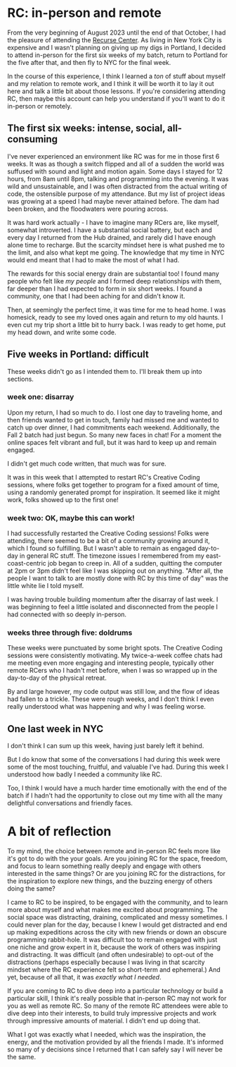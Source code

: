 # RC: in-person and remote

From the very beginning of August 2023 until the end of that October, I had the pleasure of attending the [Recurse Center](https://recurse.com). As living in New York City is expensive and I wasn't planning on giving up my digs in Portland, I decided to attend in-person for the first six weeks of my batch, return to Portland for the five after that, and then fly to NYC for the final week.

In the course of this experience, I think I learned a *ton* of stuff about myself and my relation to remote work, and I think it will be worth it to lay it out here and talk a little bit about those lessons. If you're considering attending RC, then maybe this account can help you understand if you'll want to do it in-person or remotely.


## The first six weeks: intense, social, all-consuming

I've never experienced an environment like RC was for me in those first 6 weeks. It was as though a switch flipped and all of a sudden the world was suffused with sound and light and motion again. Some days I stayed for 12 hours, from 8am until 8pm, talking and programming into the evening. It was wild and unsustainable, and I was often distracted from the actual writing of code, the ostensible purpose of my attendance. But my list of project ideas was growing at a speed I had maybe never attained before. The dam had been broken, and the floodwaters were pouring across.

It was hard work actually - I have to imagine many RCers are, like myself, somewhat introverted. I have a substantial social battery, but each and every day I returned from the Hub drained, and rarely did I have enough alone time to recharge. But the scarcity mindset here is what pushed me to the limit, and also what kept me going. The knowledge that my time in NYC would end meant that I had to make the most of what I had.

The rewards for this social energy drain are substantial too! I found many people who felt like *my people* and I formed deep relationships with them, far deeper than I had expected to form in six short weeks. I found a community, one that I had been aching for and didn't know it.

Then, at seemingly the perfect time, it was time for me to head home. I was homesick, ready to see my loved ones again and return to my old haunts. I even cut my trip short a little bit to hurry back. I was ready to get home, put my head down, and write some code.


## Five weeks in Portland: difficult

These weeks didn't go as I intended them to. I'll break them up into sections.


### week one: disarray

Upon my return, I had so much to do. I lost one day to traveling home, and then friends wanted to get in touch, family had missed me and wanted to catch up over dinner, I had commitments each weekend. Additionally, the Fall 2 batch had just begun. So many new faces in chat! For a moment the online spaces felt vibrant and full, but it was hard to keep up and remain engaged.

I didn't get much code written, that much was for sure.

It was in this week that I attempted to restart RC's Creative Coding sessions, where folks get together to program for a fixed amount of time, using a randomly generated prompt for inspiration. It seemed like it might work, folks showed up to the first one!


### week two: OK, maybe this can work!

I had successfully restarted the Creative Coding sessions! Folks were attending, there seemed to be a bit of a community growing around it, which I found so fulfilling. But I wasn't able to remain as engaged day-to-day in general RC stuff. The timezone issues I remembered from my east-coast-centric job began to creep in. All of a sudden, quitting the computer at 2pm or 3pm didn't feel like I was skipping out on anything. "After all, the people I want to talk to are mostly done with RC by this time of day" was the little white lie I told myself.

I was having trouble building momentum after the disarray of last week. I was beginning to feel a little isolated and disconnected from the people I had connected with so deeply in-person.


### weeks three through five: doldrums

These weeks were punctuated by some bright spots. The Creative Coding sessions were consistently motivating. My twice-a-week coffee chats had me meeting even more engaging and interesting people, typically other remote RCers who I hadn't met before, when I was so wrapped up in the day-to-day of the physical retreat.

By and large however, my code output was still low, and the flow of ideas had fallen to a trickle. These were rough weeks, and I don't think I even really understood what was happening and why I was feeling worse.


## One last week in NYC

I don't think I can sum up this week, having just barely left it behind.

But I do know that some of the conversations I had during this week were some of the most touching, fruitful, and valuable I've had. During this week I understood how badly I needed a community like RC.

Too, I think I would have a much harder time emotionally with the end of the batch if I hadn't had the opportunity to close out my time with all the many delightful conversations and friendly faces.


# A bit of reflection

To my mind, the choice between remote and in-person RC feels more like it's got to do with the your goals. Are you joining RC for the space, freedom, and focus to learn something really deeply and engage with others interested in the same things? Or are you joining RC for the distractions, for the inspiration to explore new things, and the buzzing energy of others doing the same?

I came to RC to be inspired, to be engaged with the community, and to learn more about myself and what makes me excited about programming. The social space was distracting, draining, complicated and messy sometimes. I could never plan for the day, because I knew I would get distracted and end up making expeditions across the city with new friends or down an obscure programming rabbit-hole. It was difficult too to remain engaged with just one niche and grow expert in it, because the work of others was inspiring and distracting. It was difficult (and often undesirable) to opt-out of the distractions (perhaps especially because I was living in that scarcity mindset where the RC experience felt so short-term and ephemeral.) And yet, because of all that, it was *exactly what I needed*.

If you are coming to RC to dive deep into a particular technology or build a particular skill, I think it's really possible that in-person RC may not work for you as well as remote RC. So many of the remote RC attendees were able to dive deep into their interests, to build truly impressive projects and work through impressive amounts of material. I didn't end up doing that.

What I got was exactly what I needed, which was the inspiration, the energy, and the motivation provided by all the friends I made. It's informed so many of y decisions since I returned that I can safely say I will never be the same.
